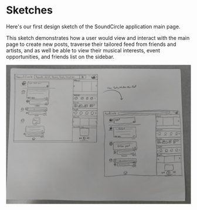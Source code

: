# Sketches

Here's our first design sketch of the SoundCircle application main page.

This sketch demonstrates how a user would view and interact with the main page to create new posts, traverse their tailored feed from friends and artists, and as well be able to view their musical interests, event opportunities, and friends list on the sidebar.

![alt text](SoundCircle_Sketch_MVP.jpg)
